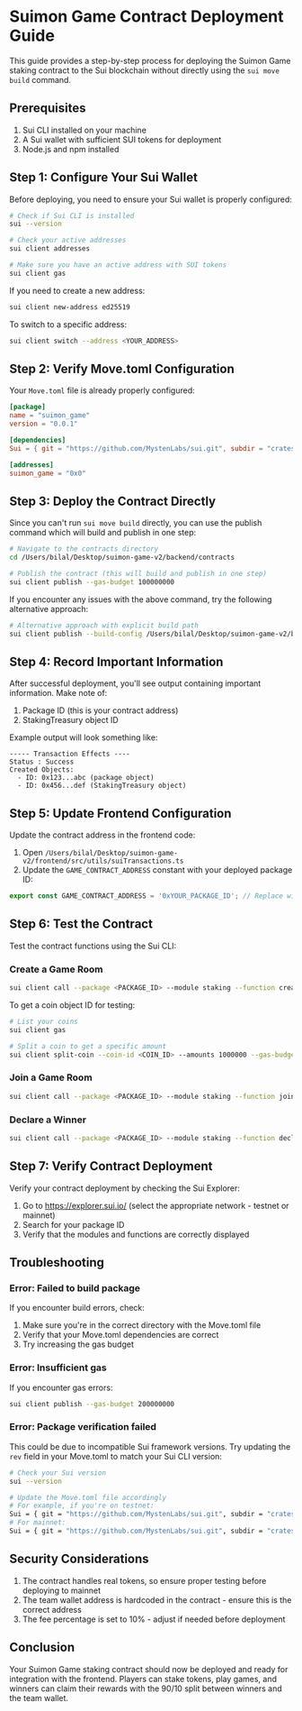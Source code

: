 # Suimon Game Contract Deployment Guide

This guide provides a step-by-step process for deploying the Suimon Game staking contract to the Sui blockchain without directly using the `sui move build` command.

## Prerequisites

1. Sui CLI installed on your machine
2. A Sui wallet with sufficient SUI tokens for deployment
3. Node.js and npm installed

## Step 1: Configure Your Sui Wallet

Before deploying, you need to ensure your Sui wallet is properly configured:

```bash
# Check if Sui CLI is installed
sui --version

# Check your active addresses
sui client addresses

# Make sure you have an active address with SUI tokens
sui client gas
```

If you need to create a new address:

```bash
sui client new-address ed25519
```

To switch to a specific address:

```bash
sui client switch --address <YOUR_ADDRESS>
```

## Step 2: Verify Move.toml Configuration

Your `Move.toml` file is already properly configured:

```toml
[package]
name = "suimon_game"
version = "0.0.1"

[dependencies]
Sui = { git = "https://github.com/MystenLabs/sui.git", subdir = "crates/sui-framework/packages/sui-framework", rev = "framework/testnet" }

[addresses]
suimon_game = "0x0"
```

## Step 3: Deploy the Contract Directly

Since you can't run `sui move build` directly, you can use the publish command which will build and publish in one step:

```bash
# Navigate to the contracts directory
cd /Users/bilal/Desktop/suimon-game-v2/backend/contracts

# Publish the contract (this will build and publish in one step)
sui client publish --gas-budget 100000000
```

If you encounter any issues with the above command, try the following alternative approach:

```bash
# Alternative approach with explicit build path
sui client publish --build-config /Users/bilal/Desktop/suimon-game-v2/backend/contracts/Move.toml --gas-budget 100000000
```

## Step 4: Record Important Information

After successful deployment, you'll see output containing important information. Make note of:

1. Package ID (this is your contract address)
2. StakingTreasury object ID

Example output will look something like:

```
----- Transaction Effects ----
Status : Success
Created Objects:
  - ID: 0x123...abc (package object)
  - ID: 0x456...def (StakingTreasury object)
```

## Step 5: Update Frontend Configuration

Update the contract address in the frontend code:

1. Open `/Users/bilal/Desktop/suimon-game-v2/frontend/src/utils/suiTransactions.ts`
2. Update the `GAME_CONTRACT_ADDRESS` constant with your deployed package ID:

```typescript
export const GAME_CONTRACT_ADDRESS = '0xYOUR_PACKAGE_ID'; // Replace with your actual package ID
```

## Step 6: Test the Contract

Test the contract functions using the Sui CLI:

### Create a Game Room

```bash
sui client call --package <PACKAGE_ID> --module staking --function create_game_room --args <COIN_OBJECT_ID> false "room123" "Player1" --gas-budget 10000000
```

To get a coin object ID for testing:

```bash
# List your coins
sui client gas

# Split a coin to get a specific amount
sui client split-coin --coin-id <COIN_ID> --amounts 1000000 --gas-budget 1000000
```

### Join a Game Room

```bash
sui client call --package <PACKAGE_ID> --module staking --function join_game_room --args <GAME_ROOM_OBJECT_ID> <COIN_OBJECT_ID> "Player2" --gas-budget 10000000
```

### Declare a Winner

```bash
sui client call --package <PACKAGE_ID> --module staking --function declare_winner --args <GAME_ROOM_OBJECT_ID> <TREASURY_OBJECT_ID> <WINNER_ADDRESS> --gas-budget 10000000
```

## Step 7: Verify Contract Deployment

Verify your contract deployment by checking the Sui Explorer:

1. Go to https://explorer.sui.io/ (select the appropriate network - testnet or mainnet)
2. Search for your package ID
3. Verify that the modules and functions are correctly displayed

## Troubleshooting

### Error: Failed to build package

If you encounter build errors, check:

1. Make sure you're in the correct directory with the Move.toml file
2. Verify that your Move.toml dependencies are correct
3. Try increasing the gas budget

### Error: Insufficient gas

If you encounter gas errors:

```bash
sui client publish --gas-budget 200000000
```

### Error: Package verification failed

This could be due to incompatible Sui framework versions. Try updating the `rev` field in your Move.toml to match your Sui CLI version:

```bash
# Check your Sui version
sui --version

# Update the Move.toml file accordingly
# For example, if you're on testnet:
Sui = { git = "https://github.com/MystenLabs/sui.git", subdir = "crates/sui-framework/packages/sui-framework", rev = "framework/testnet" }
# For mainnet:
Sui = { git = "https://github.com/MystenLabs/sui.git", subdir = "crates/sui-framework/packages/sui-framework", rev = "framework/mainnet" }
```

## Security Considerations

1. The contract handles real tokens, so ensure proper testing before deploying to mainnet
2. The team wallet address is hardcoded in the contract - ensure this is the correct address
3. The fee percentage is set to 10% - adjust if needed before deployment

## Conclusion

Your Suimon Game staking contract should now be deployed and ready for integration with the frontend. Players can stake tokens, play games, and winners can claim their rewards with the 90/10 split between winners and the team wallet.